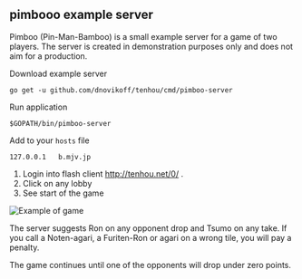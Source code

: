 ## pimbooo example server
Pimboo (Pin-Man-Bamboo) is a small example server for a game of two players.
The server is created in demonstration purposes only and does not aim for a production.

Download example server
```
go get -u github.com/dnovikoff/tenhou/cmd/pimboo-server
```

Run application
```
$GOPATH/bin/pimboo-server
```

Add to your `hosts` file
```
127.0.0.1	b.mjv.jp
```

1. Login into flash client http://tenhou.net/0/ .
2. Click on any lobby
3. See start of the game

![Example of game](https://raw.githubusercontent.com/dnovikoff/tenhou/master/cmd/pimboo-server/example.gif)

The server suggests Ron on any opponent drop and Tsumo on any take.
If you call a Noten-agari, a Furiten-Ron or agari on a wrong tile, you will pay a penalty.

The game continues until one of the opponents will drop under zero points.